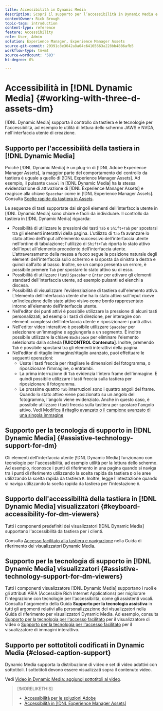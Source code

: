 ```yaml
---
title: Accessibilità in Dynamic Media
description: Scopri il supporto per l’accessibilità in Dynamic Media e visualizzatori Dynamic Media.
contentOwner: Rick Brough
topic-tags: introduction
content-type: reference
feature: Accessibility
role: User, Admin
solution: Experience Manager, Experience Manager Assets
source-git-commit: 29391c8e3042a8a04c64165663a228bb4886afb5
workflow-type: tm+mt
source-wordcount: '583'
ht-degree: 0%

---
```


# Accessibilità in [!DNL Dynamic Media] {#working-with-three-d-assets-dm}

[!DNL Dynamic Media] supporta il controllo da tastiera e le tecnologie per l&#39;accessibilità, ad esempio le utilità di lettura dello schermo JAWS e NVDA, nell&#39;interfaccia utente di creazione.

## Supporto per l&#39;accessibilità della tastiera in [!DNL Dynamic Media]

Poiché [!DNL Dynamic Media] è un plug-in di [!DNL Adobe Experience Manager Assets], la maggior parte del comportamento del controllo da tastiera è uguale a quello di [!DNL Experience Manager Assets]. Ad esempio, il pulsante `Cancel` in [!DNL Dynamic Media] ha la stessa evidenziazione di attivazione di [!DNL Experience Manager Assets] e reagisce alla chiave `Spacebar` come in [!DNL Experience Manager Assets]. Consulta [Scelte rapide da tastiera in Assets](/help/assets/accessibility.md#keyboard-shortcuts).

Le sequenze di tasti supportate dai singoli elementi dell&#39;interfaccia utente in [!DNL Dynamic Media] sono chiare e facili da individuare. Il controllo da tastiera in [!DNL Dynamic Media] riguarda:

* Possibilità di utilizzare le pressioni dei tasti `Tab` e `Shift+Tab` per spostarsi tra gli elementi interattivi della pagina.
L&#39;utilizzo di `Tab` fa avanzare lo stato attivo dell&#39;input all&#39;elemento successivo dell&#39;interfaccia utente nell&#39;ordine di tabulazione; l&#39;utilizzo di `Shift+Tab` riporta lo stato attivo dell&#39;input all&#39;elemento precedente dell&#39;interfaccia utente.
L&#39;attraversamento della messa a fuoco segue la posizione naturale degli elementi dell&#39;interfaccia sullo schermo e si sposta da sinistra a destra e quindi dall&#39;alto al basso. Inoltre, se un campo presenta un errore, è possibile premere `Tab` per spostare lo stato attivo su di esso.
* Possibilità di utilizzare i tasti `Spacebar` e `Enter` per attivare gli elementi standard dell&#39;interfaccia utente, ad esempio pulsanti ed elenchi a discesa.
* Possibilità di visualizzare l&#39;evidenziazione di tastiera sull&#39;elemento attivo. L’elemento dell’interfaccia utente che ha lo stato attivo sull’input riceve un’indicazione dello stato attivo visivo come bordo rappresentato intorno all’elemento dell’interfaccia utente.
* Nell’editor dei punti attivi è possibile utilizzare la pressione di alcuni tasti personalizzati, ad esempio i tasti di direzione, per interagire con elementi complessi dell’interfaccia utente e riposizionare i punti attivi.
* Nell&#39;editor video interattivo è possibile utilizzare `Spacebar` per selezionare un&#39;immagine e aggiungerla a un segmento. È inoltre possibile utilizzare la chiave `Backspace` per eliminare l&#39;elemento selezionato dalla scheda **[!UICONTROL Contenuto]**. Inoltre, premendo `Tab` è possibile spostarsi tra gli elementi interattivi della pagina.
* Nell’editor di ritaglio immagine/ritaglio avanzato, puoi effettuare le seguenti operazioni:
   * Usate i tasti freccia per ritagliare le dimensioni del fotogramma, o riposizionare l&#39;immagine, o entrambi.
   * La prima interruzione di `Tab` evidenzia l&#39;intero frame dell&#39;immagine. È quindi possibile utilizzare i tasti freccia sulla tastiera per riposizionare il fotogramma.
   * Le prossime quattro `Tab` interruzioni sono i quattro angoli del frame. Quando lo stato attivo viene posizionato su un angolo del fotogramma, l&#39;angolo viene evidenziato. Anche in questo caso, è possibile utilizzare i tasti freccia sulla tastiera per spostare l&#39;angolo attivo.
Vedi [Modifica il ritaglio avanzato o il campione avanzato di una singola immagine](/help/assets/image-profiles.md#editing-the-smart-crop-or-smart-swatch-of-a-single-image)

<!-- Keyboarding is the same because Dynamic Media is using the same UI library (Coral 3 (AEM 6.5) or Coral Spectrum (in Skyline)) as entire AEM Assets.  -->

<!-- In the Hotspot editor, Dynamic Media lets you use arrow keys to control the position of a hot spot. See [Carousel Banners](/help/assets/dynamic-media/carousel-banners.md#adding-hotspots-or-image-maps-to-an-image-banner) or [Interactive Images](/help/assets/dynamic-media/interactive-images.md#adding-hotspots-to-an-image-banner)  -->

<!-- I think we should definitely mention this in the DM-specific area of documentation for keyboard support. -->

<!-- I would not get into much of details of specific keyboard support logic of these editors. One of the reasons - chances are that accessibility support will receive Phase2-like attention, with more holistic approach. -->

## Supporto per la tecnologia di supporto in [!DNL Dynamic Media] {#assistive-technology-support-for-dm}

Gli elementi dell&#39;interfaccia utente [!DNL Dynamic Media] funzionano con tecnologie per l&#39;accessibilità, ad esempio utilità per la lettura dello schermo. Ad esempio, riconosce i punti di riferimento in una pagina quando si naviga tra i punti di riferimento utilizzando la scelta rapida da tastiera `D` o le aree utilizzando la scelta rapida da tastiera `R`. Inoltre, legge l&#39;intestazione quando si naviga utilizzando la scelta rapida da tastiera per l&#39;intestazione `H`.

## Supporto dell&#39;accessibilità della tastiera in [!DNL Dynamic Media] visualizzatori {#keyboard-accessibility-for-dm-viewers}

Tutti i componenti predefiniti dei visualizzatori [!DNL Dynamic Media] supportano l&#39;accessibilità da tastiera per i clienti.

Consulta [Accesso facilitato alla tastiera e navigazione](https://experienceleague.adobe.com/docs/dynamic-media-developer-resources/library/c-keyboard-accessibility.html) nella Guida di riferimento dei visualizzatori Dynamic Media.

## Supporto per la tecnologia di supporto in [!DNL Dynamic Media] visualizzatori {#assistive-technology-support-for-dm-viewers}

Tutti i componenti visualizzatore [!DNL Dynamic Media] supportano i ruoli e gli attributi ARIA (Accessible Rich Internet Applications) per migliorare l&#39;integrazione con tecnologie per l&#39;accessibilità, come gli assistenti vocali.
Consulta l&#39;argomento della Guida **Supporto per la tecnologia assistiva** in tutti gli argomenti relativi alla personalizzazione dei visualizzatori nella Guida di riferimento per visualizzatori Dynamic Media. Ad esempio, consulta [Supporto per la tecnologia per l&#39;accesso facilitato](https://experienceleague.adobe.com/docs/dynamic-media-developer-resources/library/viewers-aem-assets-dmc/video/r-html5-video-viewer-20-assistive.html) per il visualizzatore di video o [Supporto per la tecnologia per l&#39;accesso facilitato](https://experienceleague.adobe.com/docs/dynamic-media-developer-resources/library/viewers-for-aem-assets-only/interactive-images/c-html5-aem-interactive-image-assistive.html#viewers-for-aem-assets-only) per il visualizzatore di immagini interattivo.

## Supporto per sottotitoli codificati in Dynamic Media {#closed-caption-support}

Dynamic Media supporta la distribuzione di video e set di video adattivi con sottotitoli. I sottotitoli devono essere visualizzati sopra il contenuto video.

Vedi [Video in Dynamic Media: aggiungi sottotitoli al video](/help/assets/video.md#adding-captions-to-video).

>[!MORELIKETHIS]
>
>* [Accessibilità per le soluzioni Adobe](https://www.adobe.com/accessibility.html)
>* [Accessibilità in [!DNL Experience Manager Assets]](/help/assets/accessibility.md)
